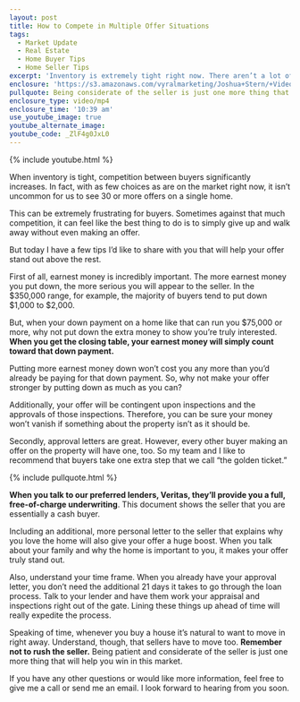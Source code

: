 ```yaml
---
layout: post
title: How to Compete in Multiple Offer Situations
tags:
  - Market Update
  - Real Estate
  - Home Buyer Tips
  - Home Seller Tips
excerpt: 'Inventory is extremely tight right now. There aren’t a lot of properties out there to choose from, which means buyers are being forced to compete for homes. But when it isn’t uncommon in our market for a listing to see 30 or more offers, how can you stand out? Sometimes, it might seem like the easiest thing to do is to walk away. However, don’t give up hope yet. I have some key tips that can help. To learn more, watch my latest video.'
enclosure: 'https://s3.amazonaws.com/vyralmarketing/Joshua+Stern/+Videos/The+Stern+Team-+Multiple+Offers+in+a+Sellers+Market.mp4'
pullquote: Being considerate of the seller is just one more thing that will help you win in this market.
enclosure_type: video/mp4
enclosure_time: '10:39 am'
use_youtube_image: true
youtube_alternate_image:
youtube_code: _ZlF4g0JxL0
---
```



{% include youtube.html %}

When inventory is tight, competition between buyers significantly increases. In fact, with as few choices as are on the market right now, it isn’t uncommon for us to see 30 or more offers on a single home.

This can be extremely frustrating for buyers. Sometimes against that much competition, it can feel like the best thing to do is to simply give up and walk away without even making an offer.

But today I have a few tips I’d like to share with you that will help your offer stand out above the rest.

First of all, earnest money is incredibly important. The more earnest money you put down, the more serious you will appear to the seller. In the $350,000 range, for example, the majority of buyers tend to put down $1,000 to $2,000.

But, when your down payment on a home like that can run you $75,000 or more, why not put down the extra money to show you’re truly interested. **When you get the closing table, your earnest money will simply count toward that down payment.**

Putting more earnest money down won’t cost you any more than you’d already be paying for that down payment. So, why not make your offer stronger by putting down as much as you can?

Additionally, your offer will be contingent upon inspections and the approvals of those inspections. Therefore, you can be sure your money won’t vanish if something about the property isn’t as it should be.

Secondly, approval letters are great. However, every other buyer making an offer on the property will have one, too. So my team and I like to recommend that buyers take one extra step that we call “the golden ticket.”

{% include pullquote.html %}

**When you talk to our preferred lenders, Veritas, they’ll provide you a full, free-of-charge underwriting**. This document shows the seller that you are essentially a cash buyer.

Including an additional, more personal letter to the seller that explains why you love the home will also give your offer a huge boost. When you talk about your family and why the home is important to you, it makes your offer truly stand out.

Also, understand your time frame. When you already have your approval letter, you don’t need the additional 21 days it takes to go through the loan process. Talk to your lender and have them work your appraisal and inspections right out of the gate. Lining these things up ahead of time will really expedite the process.

Speaking of time, whenever you buy a house it’s natural to want to move in right away. Understand, though, that sellers have to move too. **Remember not to rush the seller.** Being patient and considerate of the seller is just one more thing that will help you win in this market.

If you have any other questions or would like more information, feel free to give me a call or send me an email. I look forward to hearing from you soon.